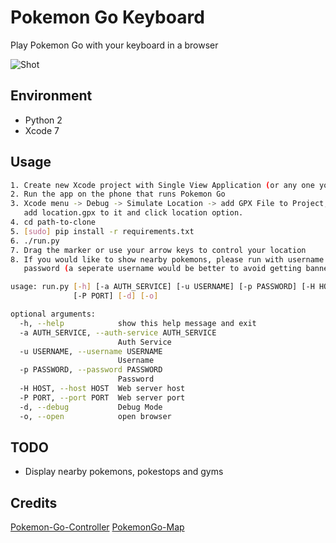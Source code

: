# Pokemon Go Keyboard

Play Pokemon Go with your keyboard in a browser

![Shot](assets/shot.png)

Environment
------------
- Python 2
- Xcode 7

Usage
------------
```bash
1. Create new Xcode project with Single View Application (or any one you like)
2. Run the app on the phone that runs Pokemon Go
3. Xcode menu -> Debug -> Simulate Location -> add GPX File to Project,
   add location.gpx to it and click location option.
4. cd path-to-clone
5. [sudo] pip install -r requirements.txt
6. ./run.py
7. Drag the marker or use your arrow keys to control your location
8. If you would like to show nearby pokemons, please run with username and
   password (a seperate username would be better to avoid getting banned). 
```

```bash
usage: run.py [-h] [-a AUTH_SERVICE] [-u USERNAME] [-p PASSWORD] [-H HOST]
              [-P PORT] [-d] [-o]

optional arguments:
  -h, --help            show this help message and exit
  -a AUTH_SERVICE, --auth-service AUTH_SERVICE
                        Auth Service
  -u USERNAME, --username USERNAME
                        Username
  -p PASSWORD, --password PASSWORD
                        Password
  -H HOST, --host HOST  Web server host
  -P PORT, --port PORT  Web server port
  -d, --debug           Debug Mode
  -o, --open            open browser
```

TODO
----
- Display nearby pokemons, pokestops and gyms

Credits
-------
[Pokemon-Go-Controller](https://github.com/kahopoon/Pokemon-Go-Controller)
[PokemonGo-Map](https://github.com/AHAAAAAAA/PokemonGo-Map)
